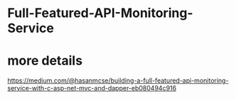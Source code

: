﻿# Full-Featured-API-Monitoring-Service

# more details
  https://medium.com/@hasanmcse/building-a-full-featured-api-monitoring-service-with-c-asp-net-mvc-and-dapper-eb080494c916
